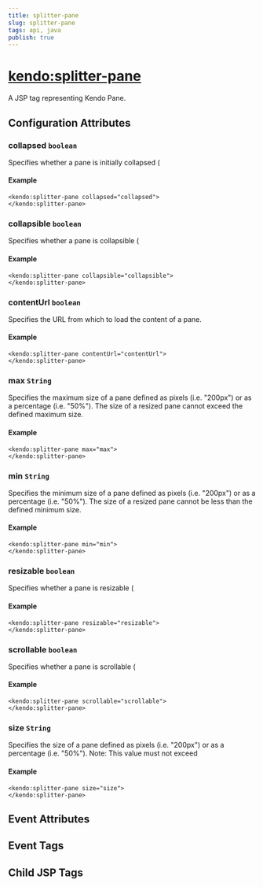 ```yaml
---
title: splitter-pane
slug: splitter-pane
tags: api, java
publish: true
---
```


# <kendo:splitter-pane>
A JSP tag representing Kendo Pane.

## Configuration Attributes


### collapsed `boolean`

Specifies whether a pane is initially collapsed (

#### Example
    <kendo:splitter-pane collapsed="collapsed">
    </kendo:splitter-pane>
    

### collapsible `boolean`

Specifies whether a pane is collapsible (

#### Example
    <kendo:splitter-pane collapsible="collapsible">
    </kendo:splitter-pane>
    

### contentUrl `boolean`

Specifies the URL from which to load the content of a pane.

#### Example
    <kendo:splitter-pane contentUrl="contentUrl">
    </kendo:splitter-pane>
    

### max `String`

Specifies the maximum size of a pane defined as pixels (i.e. "200px") or as a percentage (i.e. "50%"). The
size of a resized pane cannot exceed the defined maximum size.

#### Example
    <kendo:splitter-pane max="max">
    </kendo:splitter-pane>
    

### min `String`

Specifies the minimum size of a pane defined as pixels (i.e. "200px") or as a percentage (i.e. "50%"). The
size of a resized pane cannot be less than the defined minimum size.

#### Example
    <kendo:splitter-pane min="min">
    </kendo:splitter-pane>
    

### resizable `boolean`

Specifies whether a pane is resizable (

#### Example
    <kendo:splitter-pane resizable="resizable">
    </kendo:splitter-pane>
    

### scrollable `boolean`

Specifies whether a pane is scrollable (

#### Example
    <kendo:splitter-pane scrollable="scrollable">
    </kendo:splitter-pane>
    

### size `String`

Specifies the size of a pane defined as pixels (i.e. "200px") or as a percentage (i.e. "50%"). Note: This
value must not exceed

#### Example
    <kendo:splitter-pane size="size">
    </kendo:splitter-pane>
    

## Event Attributes


## Event Tags


## Child JSP Tags

